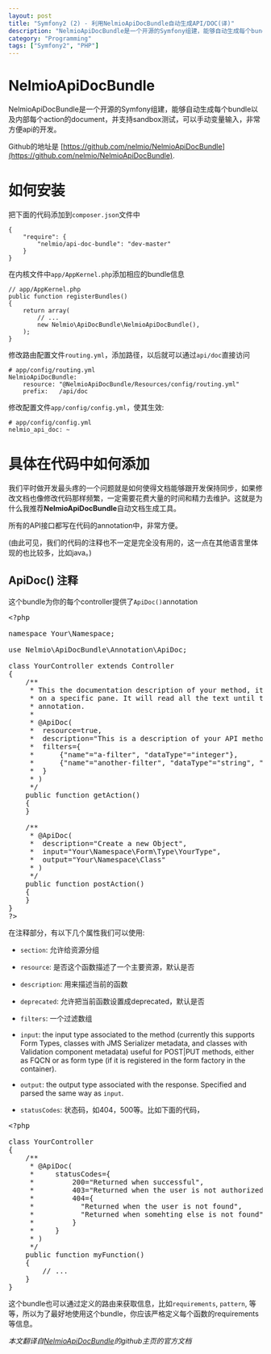 ```yaml
---
layout: post
title: "Symfony2 (2) - 利用NelmioApiDocBundle自动生成API/DOC(译)"
description: "NelmioApiDocBundle是一个开源的Symfony组建，能够自动生成每个bundle以及内部每个action的document，并支持sandbox测试，非常方便api开发"
category: "Programming"
tags: ["Symfony2", "PHP"]
---
```


# NelmioApiDocBundle

NelmioApiDocBundle是一个开源的Symfony组建，能够自动生成每个bundle以及内部每个action的document，并支持sandbox测试，可以手动变量输入，非常方便api的开发。

Github的地址是 [https://github.com/nelmio/NelmioApiDocBundle](https://github.com/nelmio/NelmioApiDocBundle).

# 如何安装

把下面的代码添加到`composer.json`文件中

    {
        "require": {
            "nelmio/api-doc-bundle": "dev-master"
        }
    }

在内核文件中`app/AppKernel.php`添加相应的bundle信息

    // app/AppKernel.php
    public function registerBundles()
    {
        return array(
            // ...
            new Nelmio\ApiDocBundle\NelmioApiDocBundle(),
        );
    }

修改路由配置文件`routing.yml`，添加路径，以后就可以通过`api/doc`直接访问

    # app/config/routing.yml
    NelmioApiDocBundle:
        resource: "@NelmioApiDocBundle/Resources/config/routing.yml"
        prefix:   /api/doc


修改配置文件`app/config/config.yml`，使其生效:

    # app/config/config.yml
    nelmio_api_doc: ~


# 具体在代码中如何添加

我们平时做开发最头疼的一个问题就是如何使得文档能够跟开发保持同步，如果修改文档也像修改代码那样频繁，一定需要花费大量的时间和精力去维护。这就是为什么我推荐**NelmioApiDocBundle**自动文档生成工具。

所有的API接口都写在代码的annotation中，非常方便。

(由此可见，我们的代码的注释也不一定是完全没有用的，这一点在其他语言里体现的也比较多，比如java。)


## ApiDoc() 注释 

这个bundle为你的每个controller提供了`ApiDoc()`annotation

<pre class="prettyprint linenums">
&lt;?php

namespace Your\Namespace;

use Nelmio\ApiDocBundle\Annotation\ApiDoc;

class YourController extends Controller
{
    /**
     * This the documentation description of your method, it will appear
     * on a specific pane. It will read all the text until the first
     * annotation.
     *
     * @ApiDoc(
     *  resource=true,
     *  description="This is a description of your API method",
     *  filters={
     *      {"name"="a-filter", "dataType"="integer"},
     *      {"name"="another-filter", "dataType"="string", "pattern"="(foo|bar) ASC|DESC"}
     *  }
     * )
     */
    public function getAction()
    {
    }

    /**
     * @ApiDoc(
     *  description="Create a new Object",
     *  input="Your\Namespace\Form\Type\YourType",
     *  output="Your\Namespace\Class"
     * )
     */
    public function postAction()
    {
    }
}
?>
</pre>

在注释部分，有以下几个属性我们可以使用:

* `section`: 允许给资源分组

* `resource`: 是否这个函数描述了一个主要资源，默认是否

* `description`: 用来描述当前的函数

* `deprecated`: 允许把当前函数设置成deprecated，默认是否

* `filters`: 一个过滤数组

* `input`: the input type associated to the method (currently this supports Form Types, classes with JMS Serializer metadata, and classes with Validation component metadata) useful for POST|PUT methods, either as FQCN or as form type (if it is registered in the form factory in the container).

* `output`: the output type associated with the response.  Specified and parsed the same way as `input`.

* `statusCodes`: 状态码，如404，500等。比如下面的代码，

<pre class="prettyprint linenums">
&lt;?php

class YourController
{
    /**
     * @ApiDoc(
     *     statusCodes={
     *         200="Returned when successful",
     *         403="Returned when the user is not authorized to say hello",
     *         404={
     *           "Returned when the user is not found",
     *           "Returned when somehting else is not found"
     *         }
     *     }
     * )
     */
    public function myFunction()
    {
        // ...
    }
}
</pre>    

这个bundle也可以通过定义的路由来获取信息，比如`requirements`, `pattern`, 等等，所以为了最好地使用这个bundle，你应该严格定义每个函数的requirements等信息。




*本文翻译自[NelmioApiDocBundle](https://github.com/nelmio/NelmioApiDocBundle)的github主页的官方文档*
